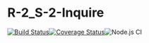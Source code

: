 # R-2_S-2-Inquire
[![Build Status](https://travis-ci.org/unphydra/R-2_S-2-Inquire.svg?branch=master)](https://travis-ci.org/unphydra/R-2_S-2-Inquire)[![Coverage Status](https://coveralls.io/repos/github/unphydra/R-2_S-2-Inquire/badge.svg?branch=master)](https://coveralls.io/github/unphydra/R-2_S-2-Inquire?branch=master)![Node.js CI](https://github.com/unphydra/R-2_S-2-Inquire/workflows/Node.js%20CI/badge.svg?branch=master)
